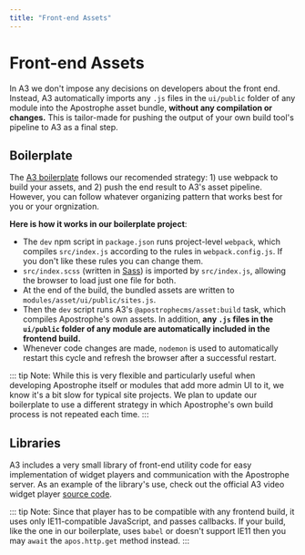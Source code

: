 ```yaml
---
title: "Front-end Assets"
---
```


# Front-end Assets

In A3 we don't impose any decisions on developers about the front end. Instead, A3 automatically imports any `.js` files in the `ui/public` folder of any module into the Apostrophe asset bundle, **without any compilation or changes.** This is tailor-made for pushing the output of your own build tool's pipeline to A3 as a final step.

## Boilerplate

The [A3 boilerplate](https://github.com/apostrophecms/a3-boilerplate/) follows our recomended strategy: 1) use webpack to build your assets, and 2) push the end result to A3's asset pipeline. However, you can follow whatever organizing pattern that works best for you or your orgnization.

**Here is how it works in our boilerplate project**:

-  The `dev` npm script in `package.json` runs project-level `webpack`, which compiles `src/index.js` according to the rules in `webpack.config.js`. If you don't like these rules you can change them.
-  `src/index.scss` (written in [Sass](https://sass-lang.com/)) is imported by `src/index.js`, allowing the browser to load just one file for both.
-  At the end of the build, the bundled assets are written to `modules/asset/ui/public/sites.js`.
-  Then the `dev` script runs A3's `@apostrophecms/asset:build` task, which compiles Apostrophe's own assets. In addition, **any `.js` files in the `ui/public` folder of any module are automatically included in the frontend build.**
- Whenever code changes are made, `nodemon` is used to automatically restart this cycle and refresh the browser after a successful restart.

::: tip Note:
While this is very flexible and particularly useful when developing Apostrophe itself or modules that add more admin UI to it, we know it's a bit slow for typical site projects. We plan to update our boilerplate to use a different strategy in which Apostrophe's own build process is not repeated each time.
:::

## Libraries

A3 includes a very small library of front-end utility code for easy implementation of widget players and communication with the Apostrophe server. As an example of the library's use, check out the official A3 video widget player [source code](https://github.com/apostrophecms/apostrophe/blob/3.0/modules/%40apostrophecms/video-widget/ui/public/video.js).

::: tip Note:
Since that player has to be compatible with any frontend build, it uses only IE11-compatible JavaScript, and passes callbacks. If your build, like the one in our boilerplate, uses `babel` or doesn't support IE11 then you may `await` the `apos.http.get` method instead.
:::
